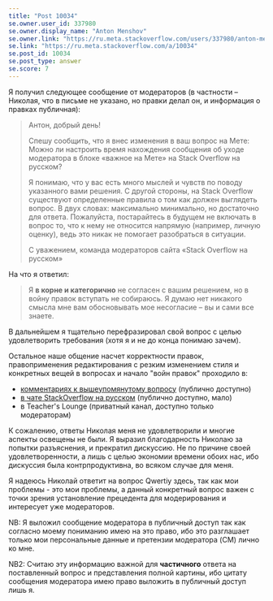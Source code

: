 ```yaml
---
title: "Post 10034"
se.owner.user_id: 337980
se.owner.display_name: "Anton Menshov"
se.owner.link: "https://ru.meta.stackoverflow.com/users/337980/anton-menshov"
se.link: "https://ru.meta.stackoverflow.com/a/10034"
se.post_id: 10034
se.post_type: answer
se.score: 7
---
```

<p>Я получил следующее сообщение от модераторов (в частности – Николая, что в письме не указано, но правки делал он, и информация о правках публичная):</p>

<blockquote>
  <p>Антон, добрый день!</p>
  
  <p>Спешу сообщить, что я внес изменения в ваш вопрос на Мете: Можно ли
  настроить время нахождения сообщения об уходе модератора в блоке
  «важное на Мете» на Stack Overflow на русском?</p>
  
  <p>Я понимаю, что у вас есть много мыслей и чувств по поводу указанного
  вами решения. С другой стороны, на Stack Overflow существуют
  определенные правила о том как должен выглядеть вопрос. В двух словах:
  максимально минимально, но достаточно для ответа. Пожалуйста,
  постарайтесь в будущем не включать в вопрос то, что к нему не
  относится напрямую (например, личную оценку), ведь это никак не
  помогает разобраться в ситуации.</p>
  
  <p>С уважением, команда модераторов сайта «Stack Overflow на русском»</p>
</blockquote>

<p>На что я ответил:</p>

<blockquote>
  <p>Я <strong>в корне и категорично</strong> не согласен с вашим решением, но в войну правок вступать не собираюсь. Я думаю нет никакого смысла мне вам обосновывать мое несогласие – вы и сами все знаете.</p>
</blockquote>

<p>В дальнейшем я тщательно перефразировал свой вопрос с целью удовлетворить требования (хотя я и не до конца понимаю зачем).</p>

<p>Остальное наше общение насчет корректности правок, правоприменения редактирования с резким изменением стиля и конкретных вещей в вопросах и начало "войн правок" проходило в:</p>

<ul>
<li><a href="https://ru.meta.stackoverflow.com/q/10028/337980">комментариях к вышеупомянутому вопросу</a> (публично доступно)</li>
<li><a href="https://chat.stackexchange.com/transcript/message/53257396#53257396">в чате StackOverflow на русском</a> (публично доступно, мало)</li>
<li>в Teacher's Lounge (приватный канал, доступно только модераторам)</li>
</ul>

<p>К сожалению, ответы Николая меня не удовлетворили и многие аспекты освещены не были. Я выразил благодарность Николаю за попытки разъяснения, и прекратил дискуссию. Не по причине своей удовлетворенности, а лишь с целью экономии времени обоих нас, ибо дискуссия была контрпродуктивна, во всяком случае для меня.</p>

<p>Я надеюсь Николай ответит на вопрос Qwertiy здесь, так как мои проблемы - это мои проблемы, а данный конкретный вопрос важен с точки зрения установление прецедента для модерирования и интересует уже модераторов.</p>

<p>NB: Я выложил сообщение модератора в публичный доступ так как согласно моему пониманию имею на это право, ибо это разглашает только мои персональные данные и претензии модератора (CM) лично ко мне. </p>

<p>NB2: Считаю эту информацию важной для <strong>частичного</strong> ответа на поставленный вопрос и представления полной картины, ибо цитату сообщения модератора имею право выложить в публичный доступ лишь я.</p>
